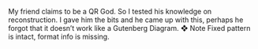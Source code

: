 My friend claims to be a QR God. So I tested his knowledge on reconstruction. I gave him the bits and he came up with this, perhaps he forgot that it doesn’t work like a Gutenberg Diagram.
❖ Note
Fixed pattern is intact, format info is missing.
